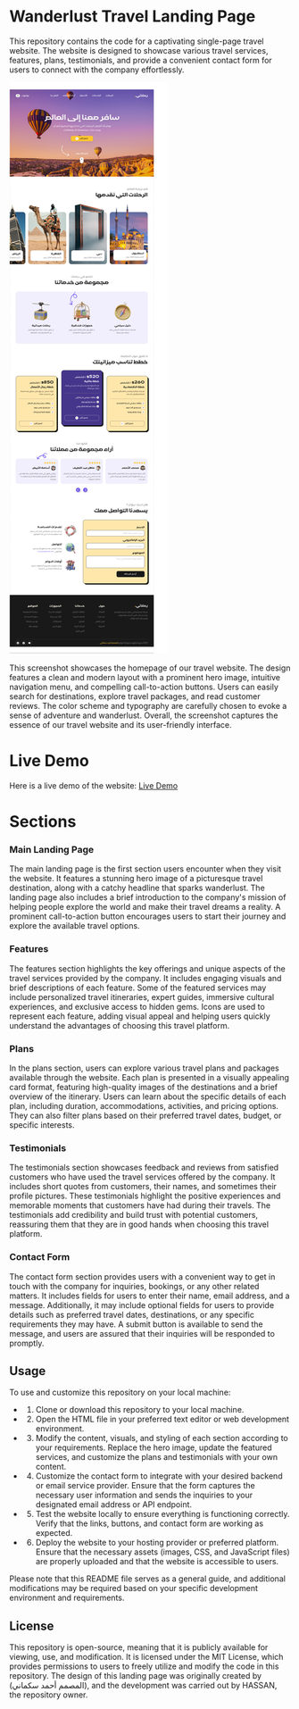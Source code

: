 # Wanderlust Travel Landing Page

This repository contains the code for a captivating single-page travel website. The website is designed to showcase various travel services, features, plans, testimonials, and provide a convenient contact form for users to connect with the company effortlessly.

![Screenshot](/design/rehlate.png)

This screenshot showcases the homepage of our travel website. The design features a clean and modern layout with a prominent hero image, intuitive navigation menu, and compelling call-to-action buttons. Users can easily search for destinations, explore travel packages, and read customer reviews. The color scheme and typography are carefully chosen to evoke a sense of adventure and wanderlust. Overall, the screenshot captures the essence of our travel website and its user-friendly interface.

# Live Demo
Here is a live demo of the website: [Live Demo](https://namedrehlate.netlify.app/)


# Sections

### Main Landing Page

The main landing page is the first section users encounter when they visit the website. It features a stunning hero image of a picturesque travel destination, along with a catchy headline that sparks wanderlust. The landing page also includes a brief introduction to the company's mission of helping people explore the world and make their travel dreams a reality. A prominent call-to-action button encourages users to start their journey and explore the available travel options.

### Features

The features section highlights the key offerings and unique aspects of the travel services provided by the company. It includes engaging visuals and brief descriptions of each feature. Some of the featured services may include personalized travel itineraries, expert guides, immersive cultural experiences, and exclusive access to hidden gems. Icons are used to represent each feature, adding visual appeal and helping users quickly understand the advantages of choosing this travel platform.

### Plans

In the plans section, users can explore various travel plans and packages available through the website. Each plan is presented in a visually appealing card format, featuring high-quality images of the destinations and a brief overview of the itinerary. Users can learn about the specific details of each plan, including duration, accommodations, activities, and pricing options. They can also filter plans based on their preferred travel dates, budget, or specific interests.

### Testimonials

The testimonials section showcases feedback and reviews from satisfied customers who have used the travel services offered by the company. It includes short quotes from customers, their names, and sometimes their profile pictures. These testimonials highlight the positive experiences and memorable moments that customers have had during their travels. The testimonials add credibility and build trust with potential customers, reassuring them that they are in good hands when choosing this travel platform.

### Contact Form

The contact form section provides users with a convenient way to get in touch with the company for inquiries, bookings, or any other related matters. It includes fields for users to enter their name, email address, and a message. Additionally, it may include optional fields for users to provide details such as preferred travel dates, destinations, or any specific requirements they may have. A submit button is available to send the message, and users are assured that their inquiries will be responded to promptly.

## Usage

To use and customize this repository on your local machine:

- 1. Clone or download this repository to your local machine.
- 2. Open the HTML file in your preferred text editor or web development environment.
- 3. Modify the content, visuals, and styling of each section according to your requirements. Replace the hero image, update the featured services, and customize the plans and testimonials with your own content.
- 4. Customize the contact form to integrate with your desired backend or email service provider. Ensure that the form captures the necessary user information and sends the inquiries to your designated email address or API endpoint.
- 5. Test the website locally to ensure everything is functioning correctly. Verify that the links, buttons, and contact form are working as expected.
- 6. Deploy the website to your hosting provider or preferred platform. Ensure that the necessary assets (images, CSS, and JavaScript files) are properly uploaded and that the website is accessible to users.

Please note that this README file serves as a general guide, and additional modifications may be required based on your specific development environment and requirements.

## License


This repository is open-source, meaning that it is publicly available for viewing, use, and modification. It is licensed 
under the MIT License, which provides permissions to users to freely utilize and modify the code in this repository. The 
design of this landing page was originally created by (المصمم أحمد سكماني), and the development was carried out by HASSAN,
the repository owner.
